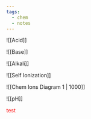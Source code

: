 ```yaml
---
tags:
  - chem
  - notes
---
```



![[Acid]]

![[Base]]

![[Alkali]]


![[Self Ionization]]


![[Chem Ions Diagram 1 | 1000]]



![[pH]]

<span style="color:red">test</span>